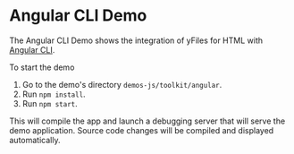 <!--
 //////////////////////////////////////////////////////////////////////////////
 // @license
 // This file is part of yFiles for HTML 2.6.0.4.
 // Use is subject to license terms.
 //
 // Copyright (c) 2000-2024 by yWorks GmbH, Vor dem Kreuzberg 28,
 // 72070 Tuebingen, Germany. All rights reserved.
 //
 //////////////////////////////////////////////////////////////////////////////
-->
# Angular CLI Demo

The Angular CLI Demo shows the integration of yFiles for HTML with [Angular CLI](https://cli.angular.io/).

To start the demo

1.  Go to the demo's directory `demos-js/toolkit/angular`.
2.  Run `npm install`.
3.  Run `npm start`.

This will compile the app and launch a debugging server that will serve the demo application. Source code changes will be compiled and displayed automatically.

